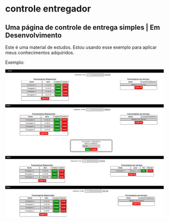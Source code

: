 # <h1>controle entregador</h1>
<h2>Uma página de controle de entrega simples | Em Desenvolvimento</h2>
<p>Este é uma material de estudos. Estou usando esse exemplo para aplicar meus conhecimentos adquiridos.</p>
<p>Exemplo:</p>
<img src="https://github.com/raphaelz3/controle_entregador/blob/main/img/Controle_entregador.png">
<img src="https://github.com/raphaelz3/controle_entregador/blob/main/img/Controle_entregador2.png">
<img src="https://github.com/raphaelz3/controle_entregador/blob/main/img/Controle_entregador3.png">
<img src="https://github.com/raphaelz3/controle_entregador/blob/main/img/Controle_entregador4.png">
